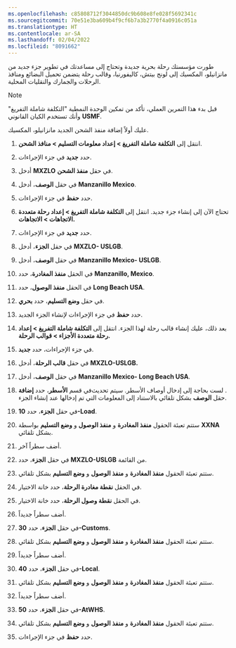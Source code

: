 ```yaml
---
ms.openlocfilehash: c85808712f3044850dc9b608e8fe028f5692341c
ms.sourcegitcommit: 70e51e3ba609b4f9cf6b7a3b2770f4a0916c051a
ms.translationtype: HT
ms.contentlocale: ar-SA
ms.lasthandoff: 02/04/2022
ms.locfileid: "8091662"
---
```

طورت مؤسستك رحلة بحرية جديدة وتحتاج إلى مساعدتك في تطوير جزء جديد من مانزانيلو، المكسيك إلى لونج بيتش، كاليفورنيا، وقالب رحلة يتضمن تحميل البضائع ومنافذ الرحلات والجمارك والنقليات المحلية.

> [!NOTE]
> قبل بدء هذا التمرين العملي، تأكد من تمكين الوحدة النمطية "التكلفة شاملة التفريغ" وأنك تستخدم الكيان القانوني **USMF**.

عليك أولاً إضافة منفذ الشحن الجديد مانزانيلو، المكسيك. 


1. انتقل إلى **التكلفة شاملة التفريغ > إعداد معلومات التسليم > منافذ الشحن**.

1.  حدد **جديد** في جزء الإجراءات.

1.  أدخل **MXZLO** في حقل **منفذ الشحن**.

1.  في حقل **الوصف**، أدخل **Manzanillo Mexico**.

1.  حدد **حفظ** في جزء الإجراءات.

1.  تحتاج الآن إلى إنشاء جزء جديد. انتقل إلى **التكلفة شاملة التفريغ > إعداد رحلة متعددة الاتجاهات > الاتجاهات.**

1.  حدد **جديد** في جزء الإجراءات.

1.  في حقل **الجزء**، أدخل **MXZLO- USLGB**.

1.  في حقل **الوصف**، أدخل **Manzanillo Mexico- USLGB**.

1. في الحقل **منفذ المغادرة**، حدد **Manzanillo, Mexico**.

1. في الحقل **منفذ الوصول**، حدد **Long Beach USA**.

1. في حقل **وضع التسليم**، حدد **بحري**.

1. حدد **حفظ** في جزء الإجراءات لإنشاء الجزء الجديد.

1. بعد ذلك، عليك إنشاء قالب رحلة لهذا الجزء. انتقل إلى **التكلفة شاملة التفريغ > إعداد رحلة متعددة الأجزاء‬ > قوالب الرحلة‬.**

1. في جزء الإجراءات، حدد **جديد**.

1. في حقل **قالب الرحلة**، أدخل **MXZLO-USLGB.**

1. في حقل **الوصف**، أدخل **Manzanillo Mexico- Long Beach USA**.

1. في قسم **الأسطر**، حدد **إضافة‏‎‎‏**. لست بحاجة إلى إدخال أوصاف الأسطر. سيتم تحديث حقل **الوصف** بشكل تلقائي بالاستناد إلى المعلومات التي تم إدخالها عند إنشاء الجزء.

1. في حقل **الجزء**، حدد **10-Load**.

1. ستتم تعبئة الحقول **منفذ المغادرة** و **منفذ الوصول** و **وضع التسليم** بواسطة **XXNA** بشكل تلقائي.

1. أضف سطراً آخر.

1. في حقل **الجزء**، حدد **MXZLO-USLGB** من القائمة.

1. ستتم تعبئة الحقول **منفذ المغادرة** و **منفذ الوصول** و **وضع التسليم** بشكل تلقائي.

1. في الحقل **نقطة مغادرة الرحلة**، حدد خانة الاختيار.

1. في الحقل **نقطة وصول الرحلة**، حدد خانة الاختيار.

1. أضف سطراً جديداً.

1. في حقل **الجزء**، حدد **30-Customs**.

1. ستتم تعبئة الحقول **منفذ المغادرة** و **منفذ الوصول** و **وضع التسليم** بشكل تلقائي.

1. أضف سطراً جديداً.

1. في حقل **الجزء**، حدد **40-Local**.

1. ستتم تعبئة الحقول **منفذ المغادرة** و **منفذ الوصول** و **وضع التسليم** بشكل تلقائي.

1. أضف سطراً جديداً.

1. في حقل **الجزء**، حدد **50-AtWHS**.

1. ستتم تعبئة الحقول **منفذ المغادرة** و **منفذ الوصول** و **وضع التسليم** بشكل تلقائي.

1. حدد **حفظ** في جزء الإجراءات.

